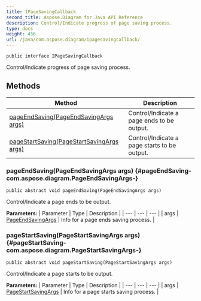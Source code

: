 ```yaml
---
title: IPageSavingCallback
second_title: Aspose.Diagram for Java API Reference
description: Control/Indicate progress of page saving process.
type: docs
weight: 456
url: /java/com.aspose.diagram/ipagesavingcallback/
---
```

```
public interface IPageSavingCallback
```

Control/Indicate progress of page saving process.
## Methods

| Method | Description |
| --- | --- |
| [pageEndSaving(PageEndSavingArgs args)](#pageEndSaving-com.aspose.diagram.PageEndSavingArgs-) | Control/Indicate a page ends to be output. |
| [pageStartSaving(PageStartSavingArgs args)](#pageStartSaving-com.aspose.diagram.PageStartSavingArgs-) | Control/Indicate a page starts to be output. |
### pageEndSaving(PageEndSavingArgs args) {#pageEndSaving-com.aspose.diagram.PageEndSavingArgs-}
```
public abstract void pageEndSaving(PageEndSavingArgs args)
```


Control/Indicate a page ends to be output.

**Parameters:**
| Parameter | Type | Description |
| --- | --- | --- |
| args | [PageEndSavingArgs](../../com.aspose.diagram/pageendsavingargs) | Info for a page ends saving process. |

### pageStartSaving(PageStartSavingArgs args) {#pageStartSaving-com.aspose.diagram.PageStartSavingArgs-}
```
public abstract void pageStartSaving(PageStartSavingArgs args)
```


Control/Indicate a page starts to be output.

**Parameters:**
| Parameter | Type | Description |
| --- | --- | --- |
| args | [PageStartSavingArgs](../../com.aspose.diagram/pagestartsavingargs) | Info for a page starts saving process. |

